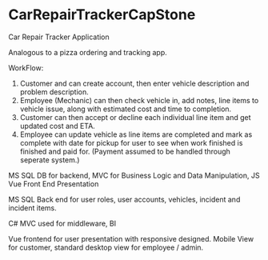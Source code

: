# CarRepairTrackerCapStone

Car Repair Tracker Application

Analogous to a pizza ordering and tracking app. 

WorkFlow:
1) Customer and can create account, then enter vehicle description and problem description. 
2) Employee (Mechanic) can then check vehicle in, add notes, line items to vehicle issue, along with estimated cost and time to completion.
3) Customer can then accept or decline each individual line item and get updated cost and ETA.
4) Employee can update vehicle as line items are completed and mark as complete with date for pickup for user to see when work finished is finished and paid for. (Payment assumed to be handled through seperate system.)

MS SQL DB for backend, MVC for Business Logic and Data Manipulation, JS Vue Front End Presentation

MS SQL Back end for user roles, user accounts, vehicles, incident and incident items.

C# MVC used for middleware, BI

Vue frontend for user presentation with responsive designed. Mobile View for customer, standard desktop view for employee / admin.
